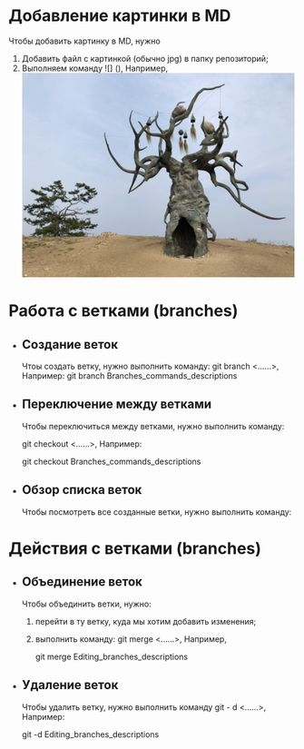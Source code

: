 # Добавление картинки в MD
Чтобы добавить картинку в MD, нужно 
1. Добавить файл с картинкой (обычно jpg) в папку репозиторий;
2. Выполняем команду ![] (), Например,
![Ветви](Branches.JPG)
# Работа с ветками (branches)
* ## Создание веток

    Чтоы создать ветку, нужно выполнить команду:
    git branch <......>, Например:
    git branch Branches_commands_descriptions
    
* ## Переключение между ветками

    Чтобы переключиться между ветками, нужно выполнить команду:

    git checkout <......>, Например:
    
    git checkout Branches_commands_descriptions

 * ## Обзор списка веток

    Чтобы посмотреть все созданные ветки, нужно выполнить команду:
# Действия с ветками (branches)
* ## Объединение веток
    Чтобы объединить ветки, нужно:
    1. перейти в ту ветку, куда мы хотим добавить изменения;
    2. выполнить команду: git merge <......>, Например,
    
        git merge Editing_branches_descriptions
    
* ## Удаление веток

    Чтобы удалить ветку, нужно выполнить команду git - d <......>, Например:

    git -d Editing_branches_descriptions